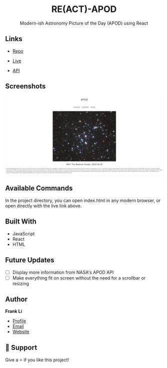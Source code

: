 <h1 align="center">RE(ACT)-APOD</h1>
<p align="center">Modern-ish Astronomy Picture of the Day (APOD) using React</p>

## Links

- [Repo](https://github.com/frankzhaoli/APOD "Re-APOD Repo")

- [Live](<https://frankzhaoli.github.io/> "Live View")

- [API](<https://api.nasa.gov/> "NASA's API")

## Screenshots

![Home Page](/screenshots/1.png "Home Page")

## Available Commands

In the project directory, you can open index.html in any modern browser, or open directly with the live link above.

## Built With

- JavaScript
- React
- HTML

## Future Updates

- [ ] Display more information from NASA's APOD API
- [ ] Make everything fit on screen without the need for a scrollbar or resizing

## Author

**Frank Li**

- [Profile](https://github.com/frankzhaoli "My Github Profile")
- [Email](mailto:zhao.lang.li2@gmail.com?subject=Hi "Hi!")
- [Website](https://www.linkedin.com/in/zhaofrank-li/ "LinkedIn")

## 🤝 Support

Give a ⭐️ if you like this project!